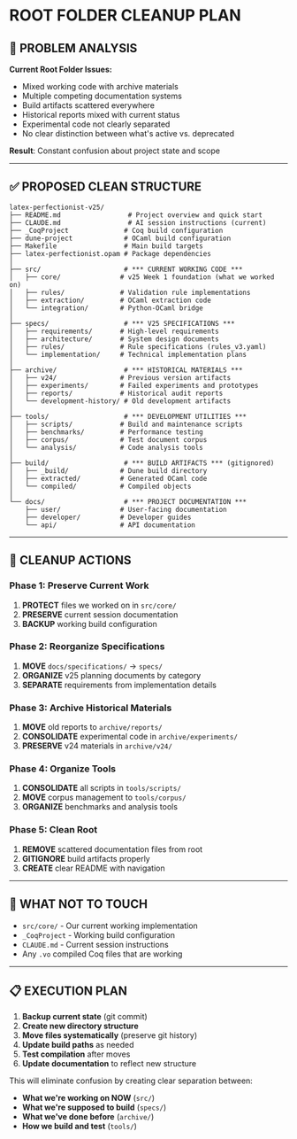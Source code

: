 # ROOT FOLDER CLEANUP PLAN

## 🚨 **PROBLEM ANALYSIS**

**Current Root Folder Issues:**
- Mixed working code with archive materials
- Multiple competing documentation systems
- Build artifacts scattered everywhere  
- Historical reports mixed with current status
- Experimental code not clearly separated
- No clear distinction between what's active vs. deprecated

**Result**: Constant confusion about project state and scope

---

## ✅ **PROPOSED CLEAN STRUCTURE**

```
latex-perfectionist-v25/
├── README.md                 # Project overview and quick start
├── CLAUDE.md                 # AI session instructions (current)
├── _CoqProject              # Coq build configuration
├── dune-project             # OCaml build configuration  
├── Makefile                 # Main build targets
├── latex-perfectionist.opam # Package dependencies
│
├── src/                     # *** CURRENT WORKING CODE ***
│   ├── core/               # v25 Week 1 foundation (what we worked on)
│   ├── rules/              # Validation rule implementations
│   ├── extraction/         # OCaml extraction code
│   └── integration/        # Python-OCaml bridge
│
├── specs/                   # *** V25 SPECIFICATIONS ***
│   ├── requirements/       # High-level requirements
│   ├── architecture/       # System design documents  
│   ├── rules/              # Rule specifications (rules_v3.yaml)
│   └── implementation/     # Technical implementation plans
│
├── archive/                 # *** HISTORICAL MATERIALS ***
│   ├── v24/                # Previous version artifacts
│   ├── experiments/        # Failed experiments and prototypes
│   ├── reports/            # Historical audit reports
│   └── development-history/ # Old development artifacts
│
├── tools/                   # *** DEVELOPMENT UTILITIES ***
│   ├── scripts/            # Build and maintenance scripts
│   ├── benchmarks/         # Performance testing
│   ├── corpus/             # Test document corpus
│   └── analysis/           # Code analysis tools
│
├── build/                   # *** BUILD ARTIFACTS *** (gitignored)
│   ├── _build/             # Dune build directory
│   ├── extracted/          # Generated OCaml code
│   └── compiled/           # Compiled objects
│
└── docs/                    # *** PROJECT DOCUMENTATION ***
    ├── user/               # User-facing documentation
    ├── developer/          # Developer guides
    └── api/                # API documentation
```

---

## 🎯 **CLEANUP ACTIONS**

### **Phase 1: Preserve Current Work**
1. **PROTECT** files we worked on in `src/core/`
2. **PRESERVE** current session documentation
3. **BACKUP** working build configuration

### **Phase 2: Reorganize Specifications**  
1. **MOVE** `docs/specifications/` → `specs/`
2. **ORGANIZE** v25 planning documents by category
3. **SEPARATE** requirements from implementation details

### **Phase 3: Archive Historical Materials**
1. **MOVE** old reports to `archive/reports/`
2. **CONSOLIDATE** experimental code in `archive/experiments/`
3. **PRESERVE** v24 materials in `archive/v24/`

### **Phase 4: Organize Tools**
1. **CONSOLIDATE** all scripts in `tools/scripts/`
2. **MOVE** corpus management to `tools/corpus/`
3. **ORGANIZE** benchmarks and analysis tools

### **Phase 5: Clean Root**
1. **REMOVE** scattered documentation files from root
2. **GITIGNORE** build artifacts properly
3. **CREATE** clear README with navigation

---

## 🚫 **WHAT NOT TO TOUCH**

- `src/core/` - Our current working implementation
- `_CoqProject` - Working build configuration
- `CLAUDE.md` - Current session instructions  
- Any `.vo` compiled Coq files that are working

---

## 📋 **EXECUTION PLAN**

1. **Backup current state** (git commit)
2. **Create new directory structure**
3. **Move files systematically** (preserve git history)
4. **Update build paths** as needed
5. **Test compilation** after moves
6. **Update documentation** to reflect new structure

This will eliminate confusion by creating clear separation between:
- **What we're working on NOW** (`src/`)
- **What we're supposed to build** (`specs/`)  
- **What we've done before** (`archive/`)
- **How we build and test** (`tools/`)
